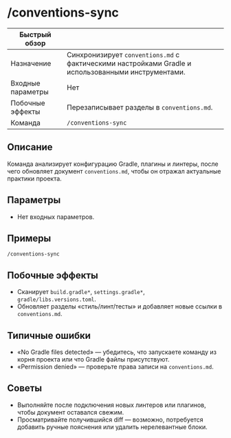 # /conventions-sync

| Быстрый обзор | |
| --- | --- |
| Назначение | Синхронизирует `conventions.md` с фактическими настройками Gradle и использованными инструментами. |
| Входные параметры | Нет |
| Побочные эффекты | Перезаписывает разделы в `conventions.md`. |
| Команда | `/conventions-sync` |

## Описание
Команда анализирует конфигурацию Gradle, плагины и линтеры, после чего обновляет документ `conventions.md`, чтобы он отражал актуальные практики проекта.

## Параметры
- Нет входных параметров.

## Примеры
```
/conventions-sync
```

## Побочные эффекты
- Сканирует `build.gradle*`, `settings.gradle*`, `gradle/libs.versions.toml`.
- Обновляет разделы «стиль/линт/тесты» и добавляет новые ссылки в `conventions.md`.

## Типичные ошибки
- «No Gradle files detected» — убедитесь, что запускаете команду из корня проекта или что Gradle файлы присутствуют.
- «Permission denied» — проверьте права записи на `conventions.md`.

## Советы
- Выполняйте после подключения новых линтеров или плагинов, чтобы документ оставался свежим.
- Просматривайте получившийся diff — возможно, потребуется добавить ручные пояснения или удалить нерелевантные блоки.
